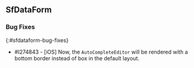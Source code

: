 ## SfDataForm

### Bug Fixes
{:#sfdataform-bug-fixes}

* \#I274843 - [iOS] Now, the `AutoCompleteEditor` will be rendered with a bottom border instead of box in the default layout.